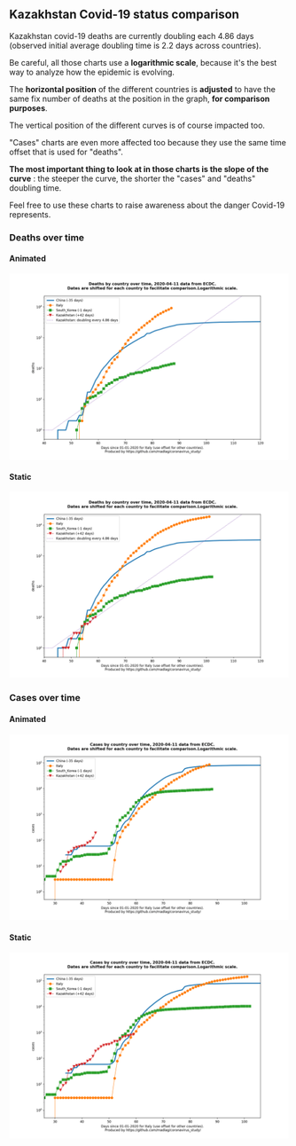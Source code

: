 ## Kazakhstan Covid-19 status comparison 

Kazakhstan covid-19 deaths are currently doubling each 4.86 days (observed initial average doubling time is 2.2 days across countries).



Be careful, all those charts use a **logarithmic scale**, because it's the best way to analyze how the epidemic is evolving.
 
The **horizontal position** of the different countries is **adjusted** to have the same fix number of deaths at the position in the graph, **for comparison purposes**.

The vertical position of the different curves is of course impacted too.

"Cases" charts are even more affected too because they use the same time offset that is used for "deaths".

**The most important thing to look at in those charts is the slope of the curve** : the steeper the curve, the shorter the "cases" and "deaths" doubling time.

Feel free to use these charts to raise awareness about the danger Covid-19 represents. 


 
### Deaths over time
 
#### Animated
![Kazakhstan covid-19 deaths animated chart](https://raw.githubusercontent.com/madlag/coronavirus_study/master/notebooks/graphs/2020-04-11/countries/Kazakhstan/2020-04-11_Kazakhstan_deaths.gif "Kazakhstan covid-19 deaths animated chart")   
 
#### Static
![Kazakhstan covid-19 deaths static chart](https://raw.githubusercontent.com/madlag/coronavirus_study/master/notebooks/graphs/2020-04-11/countries/Kazakhstan/2020-04-11_Kazakhstan_deaths.png "Kazakhstan covid-19 deaths static chart")   

 
### Cases over time
 
#### Animated
![Kazakhstan covid-19 cases animated chart](https://raw.githubusercontent.com/madlag/coronavirus_study/master/notebooks/graphs/2020-04-11/countries/Kazakhstan/2020-04-11_Kazakhstan_cases.gif "Kazakhstan covid-19 cases animated chart")   
 
#### Static
![Kazakhstan covid-19 cases static chart](https://raw.githubusercontent.com/madlag/coronavirus_study/master/notebooks/graphs/2020-04-11/countries/Kazakhstan/2020-04-11_Kazakhstan_cases.png "Kazakhstan covid-19 cases static chart")   

